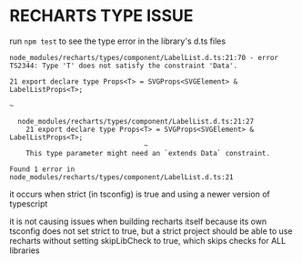 # RECHARTS TYPE ISSUE

run `npm test` to see the type error in the library's d.ts files

```
node_modules/recharts/types/component/LabelList.d.ts:21:70 - error TS2344: Type 'T' does not satisfy the constraint 'Data'.

21 export declare type Props<T> = SVGProps<SVGElement> & LabelListProps<T>;
                                                                        ~

  node_modules/recharts/types/component/LabelList.d.ts:21:27
    21 export declare type Props<T> = SVGProps<SVGElement> & LabelListProps<T>;
                                 ~
    This type parameter might need an `extends Data` constraint.

Found 1 error in node_modules/recharts/types/component/LabelList.d.ts:21
```

it occurs when strict (in tsconfig) is true and using a newer version of typescript

it is not causing issues when building recharts itself because its own tsconfig does not set strict to true, but a strict project should be able to use recharts without setting skipLibCheck to true, which skips checks for ALL libraries